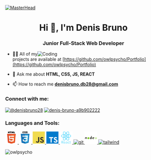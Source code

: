 [![MasterHead](https://as1.ftcdn.net/v2/jpg/02/93/53/44/1000_F_293534421_bs43Coc5DAGWdFuZRSPhhgQ7NpHfhll8.jpg)](https://github.com/owlpsycho)
<h1 align="center">Hi 👋, I'm Denis Bruno</h1>
<h3 align="center">Junior Full-Stack Web Developer</h3>
<img align="right" alt="Coding" width="400" src="https://media.licdn.com/dms/image/D4D22AQEyvpkbTFGlHg/feedshare-shrink_800/0/1696076337774?e=1700092800&v=beta&t=YBY387z70vA2kTYTQgf0vt5TlitNQLf6MhiSIgF9Q8E">

- 👨‍💻 All of my projects are available at [https://github.com/owlpsycho/Portfolio](https://github.com/owlpsycho/Portfolio)

- 💬 Ask me about **HTML, CSS, JS, REACT**

- 📫 How to reach me **denisbruno.db28@gmail.com**

<h3 align="left">Connect with me:</h3>
<p align="left">
<a href="https://instagram.com/@denisbruno28" target="blank"><img align="center" src="https://raw.githubusercontent.com/rahuldkjain/github-profile-readme-generator/master/src/images/icons/Social/instagram.svg" alt="@denisbruno28" height="30" width="40" /></a>
<a href="https://linkedin.com/in/denis-bruno-a9b902222" target="blank"><img align="center" src="https://raw.githubusercontent.com/rahuldkjain/github-profile-readme-generator/master/src/images/icons/Social/linked-in-alt.svg" alt="denis-bruno-a9b902222" height="30" width="40" /></a>
</p>

<h3 align="left">Languages and Tools:</h3>
<p align="left"> <a href="https://www.w3.org/html/" target="_blank" rel="noreferrer"> <img src="https://raw.githubusercontent.com/devicons/devicon/master/icons/html5/html5-original-wordmark.svg" alt="html5" width="40" height="40"/> </a> <a href="https://www.w3schools.com/css/" target="_blank" rel="noreferrer"> <img src="https://raw.githubusercontent.com/devicons/devicon/master/icons/css3/css3-original-wordmark.svg" alt="css3" width="40" height="40"/> </a> <a href="https://developer.mozilla.org/en-US/docs/Web/JavaScript" target="_blank" rel="noreferrer"> <img src="https://raw.githubusercontent.com/devicons/devicon/master/icons/javascript/javascript-original.svg" alt="javascript" width="40" height="40"/> </a> <a href="https://www.typescriptlang.org/" target="_blank" rel="noreferrer"> <img src="https://raw.githubusercontent.com/devicons/devicon/master/icons/typescript/typescript-original.svg" alt="typescript" width="40" height="40"/> </a> <a href="https://reactjs.org/" target="_blank" rel="noreferrer"> <img src="https://raw.githubusercontent.com/devicons/devicon/master/icons/react/react-original-wordmark.svg" alt="react" width="40" height="40"/> </a>  <a href="https://git-scm.com/" target="_blank" rel="noreferrer"> <img src="https://www.vectorlogo.zone/logos/git-scm/git-scm-icon.svg" alt="git" width="40" height="40"/> </a> <a href="https://nodejs.org" target="_blank" rel="noreferrer"> <img src="https://raw.githubusercontent.com/devicons/devicon/master/icons/nodejs/nodejs-original-wordmark.svg" alt="nodejs" width="40" height="40"/> </a> <a href="https://tailwindcss.com/" target="_blank" rel="noreferrer"> <img src="https://www.vectorlogo.zone/logos/tailwindcss/tailwindcss-icon.svg" alt="tailwind" width="40" height="40"/> </a> </p>

<p><img align="center" src="https://github-readme-stats.vercel.app/api/top-langs?username=owlpsycho&show_icons=true&locale=en&layout=compact" alt="owlpsycho" /></p>
